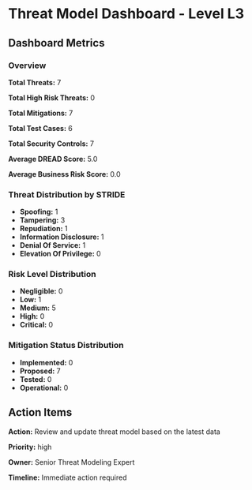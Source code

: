 # Threat Model Dashboard - Level L3 

## Dashboard Metrics

### Overview

**Total Threats:** 7

**Total High Risk Threats:** 0

**Total Mitigations:** 7

**Total Test Cases:** 6

**Total Security Controls:** 7

**Average DREAD Score:** 5.0

**Average Business Risk Score:** 0.0

### Threat Distribution by STRIDE

- **Spoofing:** 1
- **Tampering:** 3
- **Repudiation:** 1
- **Information Disclosure:** 1
- **Denial Of Service:** 1
- **Elevation Of Privilege:** 0

### Risk Level Distribution

- **Negligible:** 0
- **Low:** 1
- **Medium:** 5
- **High:** 0
- **Critical:** 0

### Mitigation Status Distribution

- **Implemented:** 0
- **Proposed:** 7
- **Tested:** 0
- **Operational:** 0

## Action Items

**Action:** Review and update threat model based on the latest data

**Priority:** high

**Owner:** Senior Threat Modeling Expert

**Timeline:** Immediate action required

